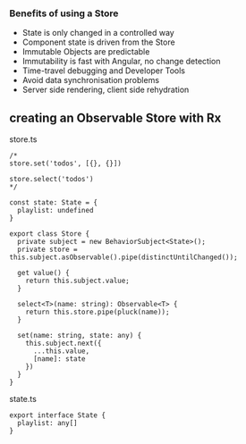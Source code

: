 ### Benefits of using a Store

- State is only changed in a controlled way
- Component state is driven from the Store
- Immutable Objects are predictable
- Immutability is fast with Angular, no change detection
- Time-travel debugging and Developer Tools
- Avoid data synchronisation problems
- Server side rendering, client side rehydration

## creating an Observable Store with Rx

store.ts
```
/*
store.set('todos', [{}, {}])

store.select('todos')
*/

const state: State = {
  playlist: undefined
}

export class Store {
  private subject = new BehaviorSubject<State>();
  private store = this.subject.asObservable().pipe(distinctUntilChanged());
  
  get value() {
    return this.subject.value;
  }
  
  select<T>(name: string): Observable<T> {
    return this.store.pipe(pluck(name));
  }
  
  set(name: string, state: any) {
    this.subject.next({
      ...this.value,
      [name]: state
    })
  }
}
```

state.ts
```
export interface State {
  playlist: any[]
}
```
